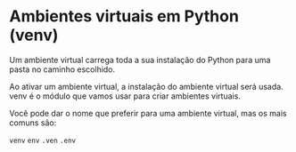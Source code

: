 # Ambientes virtuais em Python (venv)

Um ambiente virtual carrega toda a sua instalação
do Python para uma pasta no caminho escolhido.

Ao ativar um ambiente virtual, a instalação do
ambiente virtual será usada.
venv é o módulo que vamos usar para
criar ambientes virtuais.

Você pode dar o nome que preferir para uma
ambiente virtual, mas os mais comuns são:

`venv` `env` `.ven` `.env`